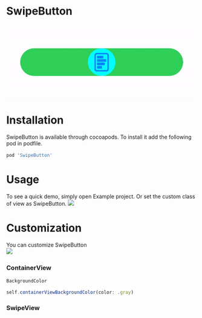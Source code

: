 # SwipeButton
![Sample](https://github.com/rajeshpremani/SwipeButton/blob/main/Example/Assets/demo.gif)

# Installation
SwipeButton is available through cocoapods. To install it add the following pod in podfile.<br />
```js
pod 'SwipeButton'
```

# Usage
To see a quick demo, simply open Example project. Or set the custom class of view as SwipeButton.
![](https://github.com/rajeshpremani/SwipeButton/blob/main/Example/Assets/customClass.gif)

# Customization
You can customize SwipeButton <br />
![](https://github.com/rajeshpremani/SwipeButton/blob/main/Example/Assets/DemoDoc.gif)

### ContainerView
```
BackgroundColor
```
```js
self.containerViewBackgroundColor(color: .gray)
```

### SwipeView
